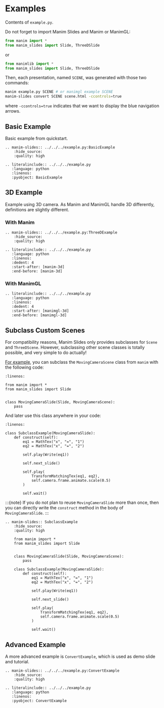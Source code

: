# Examples

Contents of `example.py`.

Do not forget to import Manim Slides and Manim or ManimGL:

```python
from manim import *
from manim_slides import Slide, ThreeDSlide
```

or

```python
from manimlib import *
from manim_slides import Slide, ThreeDSlide
```

Then, each presentation, named `SCENE`, was generated with those two commands:

```bash
manim example.py SCENE # or manimgl example SCENE
manim-slides convert SCENE scene.html -ccontrols=true
```

where `-ccontrols=true` indicates that we want to display the blue navigation arrows.

## Basic Example

Basic example from quickstart.

```{eval-rst}
.. manim-slides:: ../../../example.py:BasicExample
    :hide_source:
    :quality: high

.. literalinclude:: ../../../example.py
   :language: python
   :linenos:
   :pyobject: BasicExample
```

## 3D Example

Example using 3D camera. As Manim and ManimGL handle 3D differently,
definitions are slightly different.

### With Manim

```{eval-rst}
.. manim-slides:: ../../../example.py:ThreeDExample
    :hide_source:
    :quality: high

.. literalinclude:: ../../../example.py
   :language: python
   :linenos:
   :dedent: 4
   :start-after: [manim-3d]
   :end-before: [manim-3d]
```

### With ManimGL

```{eval-rst}
.. literalinclude:: ../../../example.py
   :language: python
   :linenos:
   :dedent: 4
   :start-after: [manimgl-3d]
   :end-before: [manimgl-3d]
```

## Subclass Custom Scenes

For compatibility reasons, Manim Slides only provides subclasses for
`Scene` and `ThreeDScene`.
However, subclassing other scene classes is totally possible,
and very simple to do actually!

[For example](https://github.com/jeertmans/manim-slides/discussions/185),
you can subclass the `MovingCameraScene` class from `manim`
with the following code:

```{code-block} python
:linenos:

from manim import *
from manim_slides import Slide


class MovingCameraSlide(Slide, MovingCameraScene):
    pass
```

And later use this class anywhere in your code:


```{code-block} python
:linenos:

class SubclassExample(MovingCameraSlide):
    def construct(self):
        eq1 = MathTex("x", "=", "1")
        eq2 = MathTex("x", "=", "2")

        self.play(Write(eq1))

        self.next_slide()

        self.play(
            TransformMatchingTex(eq1, eq2),
            self.camera.frame.animate.scale(0.5)
        )

        self.wait()
```

:::{note}
If you do not plan to reuse `MovingCameraSlide` more than once, then you can
directly write the `construct` method in the body of `MovingCameraSlide`.
:::

```{eval-rst}
.. manim-slides:: SubclassExample
    :hide_source:
    :quality: high

    from manim import *
    from manim_slides import Slide
    
    
    class MovingCameraSlide(Slide, MovingCameraScene):
        pass
    
    class SubclassExample(MovingCameraSlide):
        def construct(self):
            eq1 = MathTex("x", "=", "1")
            eq2 = MathTex("x", "=", "2")
    
            self.play(Write(eq1))
    
            self.next_slide()
    
            self.play(
                TransformMatchingTex(eq1, eq2),
                self.camera.frame.animate.scale(0.5)
            )
    
            self.wait()
```

## Advanced Example

A more advanced example is `ConvertExample`, which is used as demo slide and tutorial.

```{eval-rst}
.. manim-slides:: ../../../example.py:ConvertExample
    :hide_source:
    :quality: high

.. literalinclude:: ../../../example.py
   :language: python
   :linenos:
   :pyobject: ConvertExample
```
